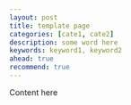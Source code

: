 ```yaml
---
layout: post  
title: template page  
categories: [cate1, cate2]  
description: some word here  
keywords: keyword1, keyword2  
ahead: true  
recommend: true  
---
```


Content here
